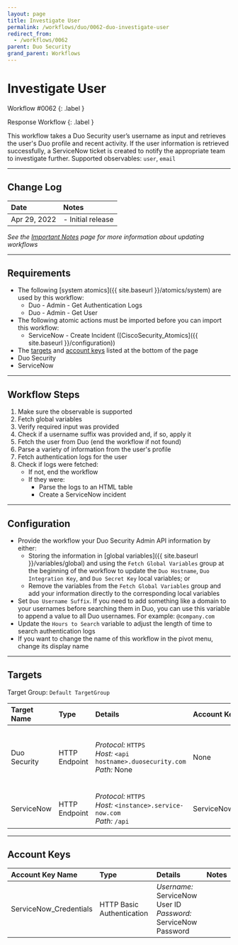 ```yaml
---
layout: page
title: Investigate User
permalink: /workflows/duo/0062-duo-investigate-user
redirect_from:
  - /workflows/0062
parent: Duo Security
grand_parent: Workflows
---
```


# Investigate User
<div markdown="1">
Workflow #0062
{: .label }

Response Workflow
{: .label }
</div>

This workflow takes a Duo Security user’s username as input and retrieves the user's Duo profile and recent activity. If the user information is retrieved successfully, a ServiceNow ticket is created to notify the appropriate team to investigate further. Supported observables: `user`, `email`

---

## Change Log

| Date | Notes |
|:-----|:------|
| Apr 29, 2022 | - Initial release |

_See the [Important Notes](/sxo-05-security-workflows/notes) page for more information about updating workflows_

---

## Requirements
* The following [system atomics]({{ site.baseurl }}/atomics/system) are used by this workflow:
    * Duo - Admin - Get Authentication Logs
    * Duo - Admin - Get User
* The following atomic actions must be imported before you can import this workflow:
	* ServiceNow - Create Incident ([CiscoSecurity_Atomics]({{ site.baseurl }}/configuration))
* The [targets](#targets) and [account keys](#account-keys) listed at the bottom of the page
* Duo Security
* ServiceNow

---

## Workflow Steps
1. Make sure the observable is supported
1. Fetch global variables
1. Verify required input was provided
1. Check if a username suffix was provided and, if so, apply it
1. Fetch the user from Duo (end the workflow if not found)
1. Parse a variety of information from the user's profile
1. Fetch authentication logs for the user
1. Check if logs were fetched:
    * If not, end the workflow
    * If they were:
        * Parse the logs to an HTML table
        * Create a ServiceNow incident

---

## Configuration
* Provide the workflow your Duo Security Admin API information by either:
	* Storing the information in [global variables]({{ site.baseurl }}/variables/global) and using the `Fetch Global Variables` group at the beginning of the workflow to update the `Duo Hostname`, `Duo Integration Key`, and `Duo Secret Key` local variables; or
	* Remove the variables from the `Fetch Global Variables` group and add your information directly to the corresponding local variables
* Set `Duo Username Suffix`. If you need to add something like a domain to your usernames before searching them in Duo, you can use this variable to append a value to all Duo usernames. For example: `@company.com`
* Update the `Hours to Search` variable to adjust the length of time to search authentication logs
* If you want to change the name of this workflow in the pivot menu, change its display name

---

## Targets
Target Group: `Default TargetGroup`

| Target Name | Type | Details | Account Keys | Notes |
|:------------|:-----|:--------|:-------------|:------|
| Duo Security | HTTP Endpoint | _Protocol:_ `HTTPS`<br />_Host:_ `<api hostname>.duosecurity.com`<br />_Path:_ None | None | Be sure to use the API Hostname from your Duo integration |
| ServiceNow | HTTP Endpoint | _Protocol:_ `HTTPS`<br />_Host:_ `<instance>.service-now.com`<br />_Path:_ `/api` | ServiceNow_Credentials | Be sure to use your instance URL |

---

## Account Keys

| Account Key Name | Type | Details | Notes |
|:-----------------|:-----|:--------|:------|
| ServiceNow_Credentials | HTTP Basic Authentication | _Username:_ ServiceNow User ID<br />_Password:_ ServiceNow Password | |
